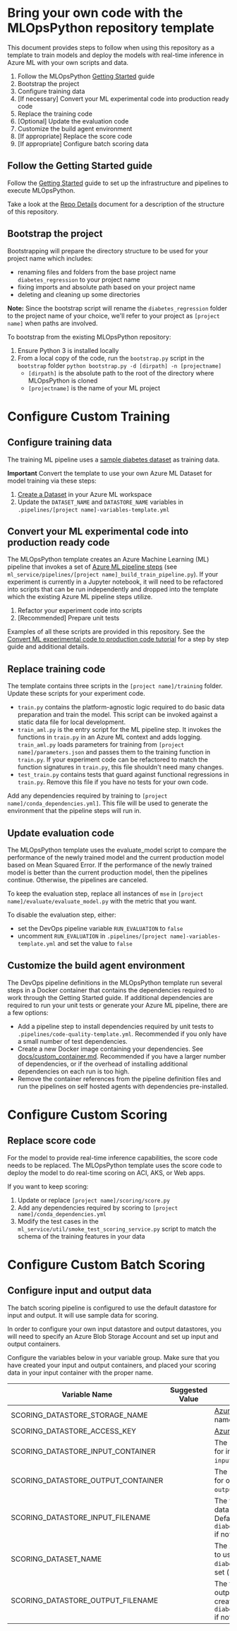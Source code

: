 # Bring your own code with the MLOpsPython repository template

This document provides steps to follow when using this repository as a template to train models and deploy the models with real-time inference in Azure ML with your own scripts and data.

1. Follow the MLOpsPython [Getting Started](getting_started.md) guide
1. Bootstrap the project
1. Configure training data
1. [If necessary] Convert your ML experimental code into production ready code
1. Replace the training code
1. [Optional] Update the evaluation code
1. Customize the build agent environment
1. [If appropriate] Replace the score code
1. [If appropriate] Configure batch scoring data

## Follow the Getting Started guide

Follow the [Getting Started](getting_started.md) guide to set up the infrastructure and pipelines to execute MLOpsPython.

Take a look at the [Repo Details](code_description.md) document for a description of the structure of this repository.

## Bootstrap the project

Bootstrapping will prepare the directory structure to be used for your project name which includes:

* renaming files and folders from the base project name `diabetes_regression` to your project name
* fixing imports and absolute path based on your project name
* deleting and cleaning up some directories

**Note:** Since the bootstrap script will rename the `diabetes_regression` folder to the project name of your choice, we'll refer to your project as `[project name]` when paths are involved.

To bootstrap from the existing MLOpsPython repository:

1. Ensure Python 3 is installed locally
1. From a local copy of the code, run the `bootstrap.py` script in the `bootstrap` folder
`python bootstrap.py -d [dirpath] -n [projectname]`
    * `[dirpath]` is the absolute path to the root of the directory where MLOpsPython is cloned
    * `[projectname]` is the name of your ML project

# Configure Custom Training

## Configure training data

The training ML pipeline uses a [sample diabetes dataset](https://scikit-learn.org/stable/modules/generated/sklearn.datasets.load_diabetes.html) as training data.

**Important** Convert the template to use your own Azure ML Dataset for model training via these steps:

1. [Create a Dataset](https://docs.microsoft.com/azure/machine-learning/how-to-create-register-datasets) in your Azure ML workspace
1. Update the `DATASET_NAME` and `DATASTORE_NAME` variables in `.pipelines/[project name]-variables-template.yml`

## Convert your ML experimental code into production ready code

The MLOpsPython template creates an Azure Machine Learning (ML) pipeline that invokes a set of [Azure ML pipeline steps](https://docs.microsoft.com/python/api/azureml-pipeline-steps/azureml.pipeline.steps) (see `ml_service/pipelines/[project name]_build_train_pipeline.py`). If your experiment is currently in a Jupyter notebook, it will need to be refactored into scripts that can be run independently and dropped into the template which the existing Azure ML pipeline steps utilize.

1. Refactor your experiment code into scripts
1. [Recommended] Prepare unit tests

Examples of all these scripts are provided in this repository.
See the [Convert ML experimental code to production code tutorial](https://docs.microsoft.com/azure/machine-learning/tutorial-convert-ml-experiment-to-production) for a step by step guide and additional details.

## Replace training code

The template contains three scripts in the `[project name]/training` folder. Update these scripts for your experiment code.

* `train.py` contains the platform-agnostic logic required to do basic data preparation and train the model. This script can be invoked against a static data file for local development.
* `train_aml.py` is the entry script for the ML pipeline step. It invokes the functions in `train.py` in an Azure ML context and adds logging. `train_aml.py` loads parameters for training from `[project name]/parameters.json` and passes them to the training function in `train.py`. If your experiment code can be refactored to match the function signatures in `train.py`, this file shouldn't need many changes.
* `test_train.py` contains tests that guard against functional regressions in `train.py`. Remove this file if you have no tests for your own code.

Add any dependencies required by training to `[project name]/conda_dependencies.yml]`. This file will be used to generate the environment that the pipeline steps will run in.

## Update evaluation code

The MLOpsPython template uses the evaluate_model script to compare the performance of the newly trained model and the current production model based on Mean Squared Error. If the performance of the newly trained model is better than the current production model, then the pipelines continue. Otherwise, the pipelines are canceled.

To keep the evaluation step, replace all instances of `mse` in `[project name]/evaluate/evaluate_model.py` with the metric that you want.

To disable the evaluation step, either:

* set the DevOps pipeline variable `RUN_EVALUATION` to `false`
* uncomment `RUN_EVALUATION` in `.pipelines/[project name]-variables-template.yml` and set the value to `false`

## Customize the build agent environment

The DevOps pipeline definitions in the MLOpsPython template run several steps in a Docker container that contains the dependencies required to work through the Getting Started guide. If additional dependencies are required to run your unit tests or generate your Azure ML pipeline, there are a few options:

* Add a pipeline step to install dependencies required by unit tests to `.pipelines/code-quality-template.yml`. Recommended if you only have a small number of test dependencies.
* Create a new Docker image containing your dependencies. See [docs/custom_container.md](custom_container.md). Recommended if you have a larger number of dependencies, or if the overhead of installing additional dependencies on each run is too high.
* Remove the container references from the pipeline definition files and run the pipelines on self hosted agents with dependencies pre-installed.

# Configure Custom Scoring

## Replace score code

For the model to provide real-time inference capabilities, the score code needs to be replaced. The MLOpsPython template uses the score code to deploy the model to do real-time scoring on ACI, AKS, or Web apps.

If you want to keep scoring:

1. Update or replace `[project name]/scoring/score.py`
1. Add any dependencies required by scoring to `[project name]/conda_dependencies.yml`
1. Modify the test cases in the `ml_service/util/smoke_test_scoring_service.py` script to match the schema of the training features in your data

# Configure Custom Batch Scoring

## Configure input and output data

The batch scoring pipeline is configured to use the default datastore for input and output. It will use sample data for scoring.

In order to configure your own input datastore and output datastores, you will need to specify an Azure Blob Storage Account and set up input and output containers.

Configure the variables below in your variable group. 
Make sure that you have created your input and output containers, and placed your scoring data in your input container with the proper name.

| Variable Name            | Suggested Value           | Short description                                                                                                           |
| ------------------------ | ------------------------- | --------------------------------------------------------------------------------------------------------------------------- |
| SCORING_DATASTORE_STORAGE_NAME    |                  | [Azure Blob Storage Account](https://docs.microsoft.com/en-us/azure/storage/blobs/) name                                    |
| SCORING_DATASTORE_ACCESS_KEY      |                  | [Azure Storage Account Key](https://docs.microsoft.com/en-us/rest/api/storageservices/authorize-requests-to-azure-storage)  |
| SCORING_DATASTORE_INPUT_CONTAINER |                  | The name of the container for input data. Defaults to `input` if not set.  |
| SCORING_DATASTORE_OUTPUT_CONTAINER|                  | The name of the container for output data. Defaults to `output` if not set.  |
| SCORING_DATASTORE_INPUT_FILENAME  |                  | The filename of the input data in your container Defaults to `diabetes_scoring_input.csv` if not set.  |
| SCORING_DATASET_NAME              |                  | The AzureML Dataset name to use. Defaults to `diabetes_scoring_ds` if not set (optional).  |
| SCORING_DATASTORE_OUTPUT_FILENAME |                  | The filename to use for the output data. The pipeline will create this file. Defaults to `diabetes_scoring_output.csv` if not set (optional).  |